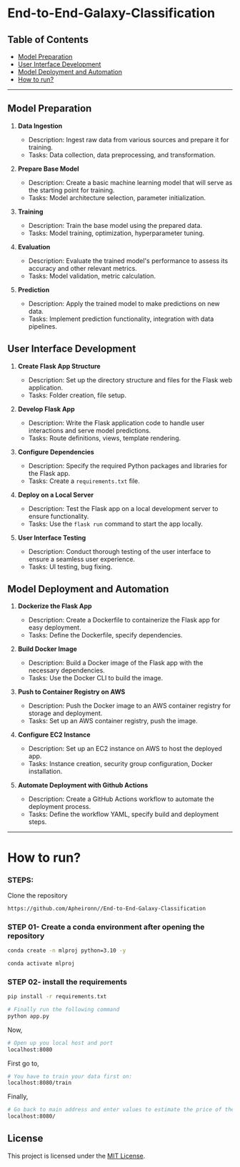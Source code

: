 # End-to-End-Galaxy-Classification

## Table of Contents

- [Model Preparation](#model-preparation)
- [User Interface Development](#user-interface-development)
- [Model Deployment and Automation](#model-deployment-and-automation)
- [How to run?](#steps)
---

## Model Preparation

1. **Data Ingestion**
   - Description: Ingest raw data from various sources and prepare it for training.
   - Tasks: Data collection, data preprocessing, and transformation.

2. **Prepare Base Model**
   - Description: Create a basic machine learning model that will serve as the starting point for training.
   - Tasks: Model architecture selection, parameter initialization.

3. **Training**
   - Description: Train the base model using the prepared data.
   - Tasks: Model training, optimization, hyperparameter tuning.

4. **Evaluation**
   - Description: Evaluate the trained model's performance to assess its accuracy and other relevant metrics.
   - Tasks: Model validation, metric calculation.

5. **Prediction**
   - Description: Apply the trained model to make predictions on new data.
   - Tasks: Implement prediction functionality, integration with data pipelines.

## User Interface Development

1. **Create Flask App Structure**
   - Description: Set up the directory structure and files for the Flask web application.
   - Tasks: Folder creation, file setup.

2. **Develop Flask App**
   - Description: Write the Flask application code to handle user interactions and serve model predictions.
   - Tasks: Route definitions, views, template rendering.

3. **Configure Dependencies**
   - Description: Specify the required Python packages and libraries for the Flask app.
   - Tasks: Create a `requirements.txt` file.

4. **Deploy on a Local Server**
   - Description: Test the Flask app on a local development server to ensure functionality.
   - Tasks: Use the `flask run` command to start the app locally.

5. **User Interface Testing**
   - Description: Conduct thorough testing of the user interface to ensure a seamless user experience.
   - Tasks: UI testing, bug fixing.

## Model Deployment and Automation

1. **Dockerize the Flask App**
   - Description: Create a Dockerfile to containerize the Flask app for easy deployment.
   - Tasks: Define the Dockerfile, specify dependencies.

2. **Build Docker Image**
   - Description: Build a Docker image of the Flask app with the necessary dependencies.
   - Tasks: Use the Docker CLI to build the image.

3. **Push to Container Registry on AWS**
   - Description: Push the Docker image to an AWS container registry for storage and deployment.
   - Tasks: Set up an AWS container registry, push the image.

4. **Configure EC2 Instance**
   - Description: Set up an EC2 instance on AWS to host the deployed app.
   - Tasks: Instance creation, security group configuration, Docker installation.

5. **Automate Deployment with Github Actions**
   - Description: Create a GitHub Actions workflow to automate the deployment process.
   - Tasks: Define the workflow YAML, specify build and deployment steps.

---

# How to run?
### STEPS:

Clone the repository

```bash
https://github.com/Apheironn//End-to-End-Galaxy-Classification
```
### STEP 01- Create a conda environment after opening the repository

```bash
conda create -n mlproj python=3.10 -y
```

```bash
conda activate mlproj
```


### STEP 02- install the requirements
```bash
pip install -r requirements.txt
```


```bash
# Finally run the following command
python app.py
```

Now,
```bash
# Open up you local host and port
localhost:8080
```

First go to,
```bash
# You have to train your data first on:
localhost:8080/train
```

Finally,
```bash
# Go back to main address and enter values to estimate the price of the vehicle:
localhost:8080/
```

## License

This project is licensed under the [MIT License](LICENSE).
